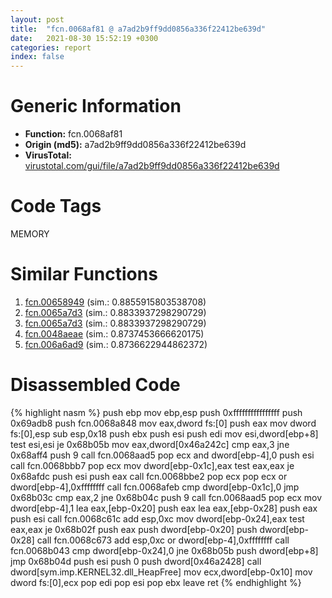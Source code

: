 ```yaml
---
layout: post
title:  "fcn.0068af81 @ a7ad2b9ff9dd0856a336f22412be639d"
date:   2021-08-30 15:52:19 +0300
categories: report
index: false
---
```


# Generic Information
- **Function:** fcn.0068af81
- **Origin (md5):** a7ad2b9ff9dd0856a336f22412be639d
- **VirusTotal:** [virustotal.com/gui/file/a7ad2b9ff9dd0856a336f22412be639d][virustotal_ref]

# Code Tags
<span class="tag" id="MEMORY">MEMORY</span>


# Similar Functions

1. [fcn.00658949][similar_1_ref] (sim.: 0.8855915803538708)
2. [fcn.0065a7d3][similar_2_ref] (sim.: 0.8833937298290729)
3. [fcn.0065a7d3][similar_3_ref] (sim.: 0.8833937298290729)
4. [fcn.0048aeae][similar_4_ref] (sim.: 0.8737453666620175)
5. [fcn.006a6ad9][similar_5_ref] (sim.: 0.8736622944862372)


# Disassembled Code

{% highlight nasm %}
push ebp
mov ebp,esp
push 0xffffffffffffffff
push 0x69adb8
push fcn.0068a848
mov eax,dword fs:[0]
push eax
mov dword fs:[0],esp
sub esp,0x18
push ebx
push esi
push edi
mov esi,dword[ebp+8]
test esi,esi
je 0x68b05b
mov eax,dword[0x46a242c]
cmp eax,3
jne 0x68aff4
push 9
call fcn.0068aad5
pop ecx
and dword[ebp-4],0
push esi
call fcn.0068bbb7
pop ecx
mov dword[ebp-0x1c],eax
test eax,eax
je 0x68afdc
push esi
push eax
call fcn.0068bbe2
pop ecx
pop ecx
or dword[ebp-4],0xffffffff
call fcn.0068afeb
cmp dword[ebp-0x1c],0
jmp 0x68b03c
cmp eax,2
jne 0x68b04c
push 9
call fcn.0068aad5
pop ecx
mov dword[ebp-4],1
lea eax,[ebp-0x20]
push eax
lea eax,[ebp-0x28]
push eax
push esi
call fcn.0068c61c
add esp,0xc
mov dword[ebp-0x24],eax
test eax,eax
je 0x68b02f
push eax
push dword[ebp-0x20]
push dword[ebp-0x28]
call fcn.0068c673
add esp,0xc
or dword[ebp-4],0xffffffff
call fcn.0068b043
cmp dword[ebp-0x24],0
jne 0x68b05b
push dword[ebp+8]
jmp 0x68b04d
push esi
push 0
push dword[0x46a2428]
call dword[sym.imp.KERNEL32.dll_HeapFree]
mov ecx,dword[ebp-0x10]
mov dword fs:[0],ecx
pop edi
pop esi
pop ebx
leave 
ret 
{% endhighlight %}


[similar_1_ref]: /report/fcn.00658949@89311daf4ed20563584bd3d8ea6137ee
[similar_2_ref]: /report/fcn.0065a7d3@bcba729302fe28f65deb2b102a06324a
[similar_3_ref]: /report/fcn.0065a7d3@a3857e94f1b398200ad05eae6ee38355
[similar_4_ref]: /report/fcn.0048aeae@18980bd3439a28c3ca084fb94b418e27
[similar_5_ref]: /report/fcn.006a6ad9@3bf23deea18f4cf41dad4db83464f7ba
[virustotal_ref]: https://www.virustotal.com/gui/file/a7ad2b9ff9dd0856a336f22412be639d